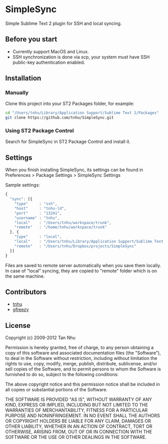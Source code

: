 # SimpleSync

Simple Sublime Text 2 plugin for SSH and local syncing.

## Before you start

- Currently support MacOS and Linux.
- SSH synchronization is done via scp, your system must have SSH public-key authentication enabled.

## Installation

### Manually

Clone this project into your ST2 Packages folder, for example:

``` bash
cd "/Users/tnhu/Library/Application Support/Sublime Text 2/Packages"
git clone https://github.com/tnhu/SimpleSync.git
```

### Using ST2 Package Control

Search for SimpleSync in ST2 Package Control and install it.

## Settings

When you finish installing SimpleSync, its settings can be found in Preferences > Package Settings > SimpleSync Settings

Sample settings:

``` javascript
{
  "sync": [{
    "type"     : "ssh",
    "host"     : "tnhu-ld",
    "port"     : "13241",
    "username" : "tnhu",
    "local"    : "/Users/tnhu/workspace/trunk",
    "remote"   : "/home/tnhu/workspace/trunk"
  }, {
    "type"     : "local",
    "local"    : "/Users/tnhu/Library/Application Support/Sublime Text 2/Packages/SimpleSync",
    "remote"   : "/Users/tnhu/Dropbox/projects/SimpleSync"
  }]
}
```

Files are saved to remote server automatically when you save them locally. In case of "local" syncing, they are copied to "remote" folder which is on the same machine.

## Contributors

* [tnhu](https://github.com/tnhu)
* [gfreezy](https://github.com/gfreezy)

## License

Copyright (c) 2009-2012 Tan Nhu

Permission is hereby granted, free of charge, to any person obtaining a copy of this software and associated documentation files (the "Software"), to deal in the Software without restriction, including without limitation the rights to use, copy, modify, merge, publish, distribute, sublicense, and/or sell copies of the Software, and to permit persons to whom the Software is furnished to do so, subject to the following conditions:

The above copyright notice and this permission notice shall be included in all copies or substantial portions of the Software.

THE SOFTWARE IS PROVIDED "AS IS", WITHOUT WARRANTY OF ANY KIND, EXPRESS OR IMPLIED, INCLUDING BUT NOT LIMITED TO THE WARRANTIES OF MERCHANTABILITY, FITNESS FOR A PARTICULAR PURPOSE AND NONINFRINGEMENT. IN NO EVENT SHALL THE AUTHORS OR COPYRIGHT HOLDERS BE LIABLE FOR ANY CLAIM, DAMAGES OR OTHER LIABILITY, WHETHER IN AN ACTION OF CONTRACT, TORT OR OTHERWISE, ARISING FROM, OUT OF OR IN CONNECTION WITH THE SOFTWARE OR THE USE OR OTHER DEALINGS IN THE SOFTWARE.